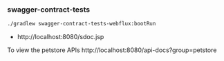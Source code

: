 ### swagger-contract-tests

```bash
./gradlew swagger-contract-tests-webflux:bootRun
```

- http://localhost:8080/sdoc.jsp

To view the petstore APIs http://localhost:8080/api-docs?group=petstore